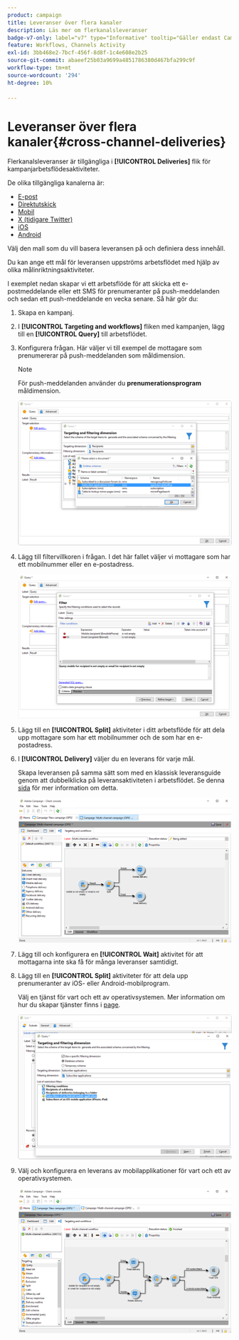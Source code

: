 ```yaml
---
product: campaign
title: Leveranser över flera kanaler
description: Läs mer om flerkanalsleveranser
badge-v7-only: label="v7" type="Informative" tooltip="Gäller endast Campaign Classic v7"
feature: Workflows, Channels Activity
exl-id: 3bb468e2-7bcf-456f-8d8f-1c4e608e2b25
source-git-commit: abaeef25b03a9699a4851786380d467bfa299c9f
workflow-type: tm+mt
source-wordcount: '294'
ht-degree: 10%

---
```


# Leveranser över flera kanaler{#cross-channel-deliveries}



Flerkanalsleveranser är tillgängliga i **[!UICONTROL Deliveries]** flik för kampanjarbetsflödesaktiviteter.

De olika tillgängliga kanalerna är:

* [E-post](../../delivery/using/about-email-channel.md)
* [Direktutskick](../../delivery/using/about-direct-mail-channel.md)
* [Mobil](../../delivery/using/sms-channel.md)
* [X (tidigare Twitter)](../../social/using/about-social-marketing.md)
* [iOS](../../delivery/using/create-notifications-ios.md)
* [Android](../../delivery/using/create-notifications-android.md)

Välj den mall som du vill basera leveransen på och definiera dess innehåll.

Du kan ange ett mål för leveransen uppströms arbetsflödet med hjälp av olika målinriktningsaktiviteter.

I exemplet nedan skapar vi ett arbetsflöde för att skicka ett e-postmeddelande eller ett SMS för prenumeranter på push-meddelanden och sedan ett push-meddelande en vecka senare. Så här gör du:

1. Skapa en kampanj.
1. I **[!UICONTROL Targeting and workflows]** fliken med kampanjen, lägg till en **[!UICONTROL Query]** till arbetsflödet.
1. Konfigurera frågan. Här väljer vi till exempel de mottagare som prenumererar på push-meddelanden som måldimension.

   >[!NOTE]
   >
   >För push-meddelanden använder du **prenumerationsprogram** måldimension.

   ![](assets/cross_channel_delivery_1.png)

1. Lägg till filtervillkoren i frågan. I det här fallet väljer vi mottagare som har ett mobilnummer eller en e-postadress.

   ![](assets/cross_channel_delivery_2.png)

1. Lägg till en **[!UICONTROL Split]** aktiviteter i ditt arbetsflöde för att dela upp mottagare som har ett mobilnummer och de som har en e-postadress.
1. I **[!UICONTROL Delivery]** väljer du en leverans för varje mål.

   Skapa leveransen på samma sätt som med en klassisk leveransguide genom att dubbelklicka på leveransaktiviteten i arbetsflödet. Se denna [sida](../../delivery/using/about-email-channel.md) för mer information om detta.

   ![](assets/cross_channel_delivery_3.png)

1. Lägg till och konfigurera en **[!UICONTROL Wait]** aktivitet för att mottagarna inte ska få för många leveranser samtidigt.
1. Lägg till en **[!UICONTROL Split]** aktiviteter för att dela upp prenumeranter av iOS- eller Android-mobilprogram.

   Välj en tjänst för vart och ett av operativsystemen. Mer information om hur du skapar tjänster finns i [page](../../delivery/using/configuring-the-mobile-application.md).

   ![](assets/cross_channel_delivery_4.png)

1. Välj och konfigurera en leverans av mobilapplikationer för vart och ett av operativsystemen.

   ![](assets/cross_channel_delivery_5.png)
